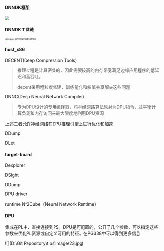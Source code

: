 

#### DNNDK框架

<img src="D:\Git Repository\tips\image\22.jpg" style="zoom:80%;" />

#### DNNDK工具链

<img src="C:\Users\bias\AppData\Roaming\Typora\typora-user-images\image-20191229204535168.png" alt="image-20191229204535168" style="zoom:50%;" />

#### host_x86

DECENT(Deep Compression Tools)

> 推理过程是计算密集的，因此需要较高的内存带宽满足边缘应用程序的低延迟和高吞吐。
>
> decent采用粗粒度修建，训练量化和权值共享解决这些问题

DNNC(Deep Neural Network Compiler)

> 专为DPU设计的专用编译器，将神经网路算法映射为DPU指令，过平衡计算负载和内存访问来最大限度地利用DPU资源

上述二者允许神经网络在DPU推理引擎上进行优化和加速

DDump

DLet

#### target-board

Dexplorer

DSight

DDump

DPU driver

runtime N^2Cube（Neural Network Runtime）

#### DPU

集成在PL中，直接连接到PS。DPU是可配置的，公开了几个参数，可以指定这些参数来优化PL资源或自定义可用的特征。在PG338中可以得到更多信息

![](D:\Git Repository\tips\image\23.jpg)